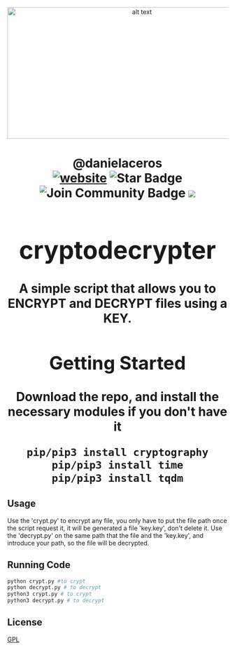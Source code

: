 <html>
<div align="center">
<img src="https://blog.cloudflare.com/content/images/2021/02/Hybrid-WAF-keys.png" alt="alt text" width="600" height="300"></img>
</div>
<h1 align="center">@danielaceros
<div align="center">
<a href=https://github.com/danielaceros><img src="https://img.shields.io/static/v1?label=&labelColor=505050&message=@danielaceros&color=%230076D6&style=flat&logo=google-chrome&logoColor=%230076D6" alt="website"/></a>
<img src="https://img.shields.io/github/followers/danielaceros?style=social" alt="Star Badge"/>
<a><img src="https://img.shields.io/github/last-commit/danielaceros/cryptodecrypter" alt="Join Community Badge"/></a>
<a><img src="https://img.shields.io/github/repo-size/danielaceros/cryptodecrypter" />
</div>
</html>

# cryptodecrypter
A simple script that allows you to ENCRYPT and DECRYPT files using a KEY.
## Getting Started
Download the repo, and install the necessary modules if you don't have it
```bash
pip/pip3 install cryptography
pip/pip3 install time
pip/pip3 install tqdm
```
## Usage
Use the 'crypt.py' to encrypt any file, you only have to put the file path once the script request it, it will be generated a file 'key.key', don't delete it.
Use the 'decrypt.py' on the same path that the file and the 'key.key', and introduce your path, so the file will be decrypted.
## Running Code
```bash
python crypt.py #to crypt
python decrypt.py # to decrypt
python3 crypt.py # to crypt
python3 decrypt.py # to decrypt
```
## License
[GPL](https://choosealicense.com/licenses/gpl-3.0/)
